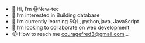 - 👋 Hi, I’m @New-tec
- 👀 I’m interested in Building database
- 🌱 I’m currently learning SQL, python,java, JavaScript
- 💞️ I’m looking to collaborate on web development
- 📫 How to reach me couragefred3@gmail.com...

<!---
New-tec/New-tec is a ✨ special ✨ repository because its `README.md` (this file) appears on your GitHub profile.
You can click the Preview link to take a look at your changes.
--->
